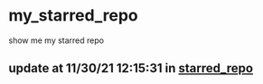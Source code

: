 # my_starred_repo
show me my starred repo

update at 11/30/21 12:15:31 in [starred_repo](./index.html)
---

